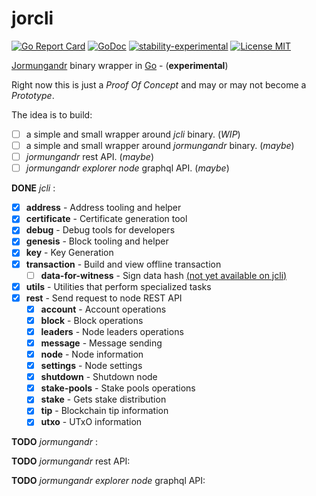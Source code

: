 # jorcli

[![Go Report Card](https://goreportcard.com/badge/github.com/rinor/jorcli)](https://goreportcard.com/report/github.com/rinor/jorcli)
[![GoDoc](https://godoc.org/github.com/rinor/jorcli?status.svg)](https://godoc.org/github.com/rinor/jorcli)
[![stability-experimental](https://img.shields.io/badge/stability-experimental-orange.svg)](https://github.com/emersion/stability-badges#experimental)
[![License MIT](https://img.shields.io/badge/license-MIT-lightgrey.svg?style=flat)](LICENSE)

[Jormungandr](https://github.com/input-output-hk/jormungandr) binary wrapper in [Go](https://golang.org/) - (**experimental**)

Right now this is just a *Proof Of Concept* and may or may not become a *Prototype*.

The idea is to build:
 - [ ] a simple and small wrapper around *jcli* binary. (*WIP*)
 - [ ] a simple and small wrapper around *jormungandr* binary. (*maybe*)
 - [ ] *jormungandr* rest API. (*maybe*)
 - [ ] *jormungandr explorer node* graphql API. (*maybe*)

**DONE** *jcli* :
- [x] **address** - Address tooling and helper
- [x] **certificate** - Certificate generation tool
- [x] **debug** - Debug tools for developers
- [x] **genesis** - Block tooling and helper
- [x] **key** - Key Generation
- [x] **transaction** - Build and view offline transaction
  - [ ] **data-for-witness** - Sign data hash [(not yet available on jcli)](https://github.com/input-output-hk/jormungandr/issues/674)
- [x] **utils** - Utilities that perform specialized tasks
- [x] **rest** - Send request to node REST API
  - [x] **account** - Account operations
  - [x] **block** - Block operations
  - [x] **leaders** - Node leaders operations
  - [x] **message** - Message sending
  - [x] **node** - Node information
  - [x] **settings** - Node settings
  - [x] **shutdown** - Shutdown node
  - [x] **stake-pools** - Stake pools operations
  - [x] **stake** - Gets stake distribution
  - [x] **tip** - Blockchain tip information
  - [x] **utxo** - UTxO information

**TODO** *jormungandr* :

**TODO** *jormungandr* rest API:

**TODO** *jormungandr explorer node* graphql API:
